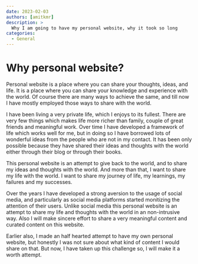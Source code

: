 ```yaml
---
date: 2023-02-03
authors: [amitkmr]
description: >
  Why I am going to have my personal website, why it took so long
categories:
  - General
---
```


# Why personal website?

Personal website is a place where you can share your thoughts, ideas, and life. It is a place where you can share your knowledge and experience with the world. Of course there are many ways to achieve the same, and till now I have mostly employed those ways to share with the world.

I have been living a very private life, which I enjoys to its fullest. There are very few things which makes life more richer than family, couple of great friends and meaningful work. Over time I have developed a framework of life which works well for me, but in doing so I have borrowed lots of wonderful ideas from the people who are not in my contact. It has been only possible because they have shared their ideas and thoughts with the world either through their blog or through their books.

This personal website is an attempt to give back to the world, and to share my ideas and thoughts with the world. And more than that, I want to share my life with the world. I want to share my journey of life, my learnings, my failures and my successes.

Over the years I have developed a strong aversion to the usage of social media, and particularly as social media platforms started monitizing the attention of their users. Unlike social media this personal website is an attempt to share my life and thoughts with the world in an non-intrusive way. Also I will make sincere effort to share a very meaningful content and curated content on this website.

Earlier also, I made an half hearted attempt to have my own personal website, but honestly I was not sure about what kind of content I would share on that. But now, I have taken up this challenge so, I will make it a worth attempt.
